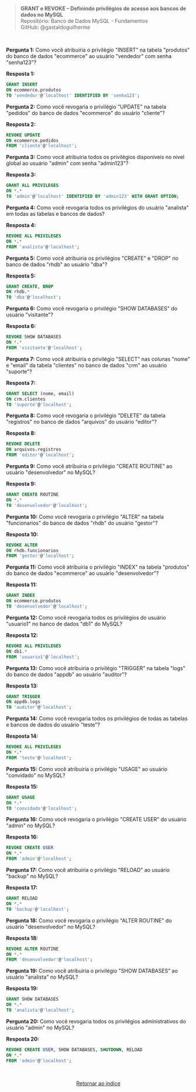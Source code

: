 > **GRANT e REVOKE – Definindo privilégios de acesso aos bancos de dados no MySQL**     
> Repositório: Banco de Dados MySQL - Fundamentos  
> GitHub: @gastaldoguilherme

&nbsp;



**Pergunta 1:** Como você atribuiria o privilégio "INSERT" na tabela "produtos" do banco de dados "ecommerce" ao usuário "vendedor" com senha "senha123"?

**Resposta 1:**
```sql
GRANT INSERT
ON ecommerce.produtos
TO 'vendedor'@'localhost' IDENTIFIED BY 'senha123';
```

**Pergunta 2:** Como você revogaria o privilégio "UPDATE" na tabela "pedidos" do banco de dados "ecommerce" do usuário "cliente"?

**Resposta 2:**
```sql
REVOKE UPDATE
ON ecommerce.pedidos
FROM 'cliente'@'localhost';
```

**Pergunta 3:** Como você atribuiria todos os privilégios disponíveis no nível global ao usuário "admin" com senha "admin123"?

**Resposta 3:**
```sql
GRANT ALL PRIVILEGES
ON *.*
TO 'admin'@'localhost' IDENTIFIED BY 'admin123' WITH GRANT OPTION;
```

**Pergunta 4:** Como você revogaria todos os privilégios do usuário "analista" em todas as tabelas e bancos de dados?

**Resposta 4:**
```sql
REVOKE ALL PRIVILEGES
ON *.*
FROM 'analista'@'localhost';
```

**Pergunta 5:** Como você atribuiria os privilégios "CREATE" e "DROP" no banco de dados "rhdb" ao usuário "dba"?

**Resposta 5:**
```sql
GRANT CREATE, DROP
ON rhdb.*
TO 'dba'@'localhost';
```

**Pergunta 6:** Como você revogaria o privilégio "SHOW DATABASES" do usuário "visitante"?

**Resposta 6:**
```sql
REVOKE SHOW DATABASES
ON *.*
FROM 'visitante'@'localhost';
```

**Pergunta 7:** Como você atribuiria o privilégio "SELECT" nas colunas "nome" e "email" da tabela "clientes" no banco de dados "crm" ao usuário "suporte"?

**Resposta 7:**
```sql
GRANT SELECT (nome, email)
ON crm.clientes
TO 'suporte'@'localhost';
```

**Pergunta 8:** Como você revogaria o privilégio "DELETE" da tabela "registros" no banco de dados "arquivos" do usuário "editor"?

**Resposta 8:**
```sql
REVOKE DELETE
ON arquivos.registros
FROM 'editor'@'localhost';
```

**Pergunta 9:** Como você atribuiria o privilégio "CREATE ROUTINE" ao usuário "desenvolvedor" no MySQL?

**Resposta 9:**
```sql
GRANT CREATE ROUTINE
ON *.*
TO 'desenvolvedor'@'localhost';
```

**Pergunta 10:** Como você revogaria o privilégio "ALTER" na tabela "funcionarios" do banco de dados "rhdb" do usuário "gestor"?

**Resposta 10:**
```sql
REVOKE ALTER
ON rhdb.funcionarios
FROM 'gestor'@'localhost';
```

**Pergunta 11:** Como você atribuiria o privilégio "INDEX" na tabela "produtos" do banco de dados "ecommerce" ao usuário "desenvolvedor"?

**Resposta 11:**
```sql
GRANT INDEX
ON ecommerce.produtos
TO 'desenvolvedor'@'localhost';
```

**Pergunta 12:** Como você revogaria todos os privilégios do usuário "usuario1" no banco de dados "db1" do MySQL?

**Resposta 12:**
```sql
REVOKE ALL PRIVILEGES
ON db1.*
FROM 'usuario1'@'localhost';
```

**Pergunta 13:** Como você atribuiria o privilégio "TRIGGER" na tabela "logs" do banco de dados "appdb" ao usuário "auditor"?

**Resposta 13:**
```sql
GRANT TRIGGER
ON appdb.logs
TO 'auditor'@'localhost';
```

**Pergunta 14:** Como você revogaria todos os privilégios de todas as tabelas e bancos de dados do usuário "teste"?

**Resposta 14:**
```sql
REVOKE ALL PRIVILEGES
ON *.*
FROM 'teste'@'localhost';
```

**Pergunta 15:** Como você atribuiria o privilégio "USAGE" ao usuário "convidado" no MySQL?

**Resposta 15:**
```sql
GRANT USAGE
ON *.*
TO 'convidado'@'localhost';
```

**Pergunta 16:** Como você revogaria o privilégio "CREATE USER" do usuário "admin" no MySQL?

**Resposta 16:**
```sql
REVOKE CREATE USER
ON *.*
FROM 'admin'@'localhost';
```

**Pergunta 17:** Como você atribuiria o privilégio "RELOAD" ao usuário "backup" no MySQL?

**Resposta 17:**
```sql
GRANT RELOAD
ON *.*
TO 'backup'@'localhost';
```

**Pergunta 18:** Como você revogaria o privilégio "ALTER ROUTINE" do usuário "desenvolvedor" no MySQL?

**Resposta 18:**
```sql
REVOKE ALTER ROUTINE
ON *.*
FROM 'desenvolvedor'@'localhost';
```

**Pergunta 19:** Como você atribuiria o privilégio "SHOW DATABASES" ao usuário "analista" no MySQL?

**Resposta 19:**
```sql
GRANT SHOW DATABASES
ON *.*
TO 'analista'@'localhost';
```

**Pergunta 20:** Como você revogaria todos os privilégios administrativos do usuário "admin" no MySQL?

**Resposta 20:**
```sql
REVOKE CREATE USER, SHOW DATABASES, SHUTDOWN, RELOAD
ON *.*
FROM 'admin'@'localhost';
```

&nbsp;    

<div align="center">
   
[Retornar ao índice](/README.md)

</div>